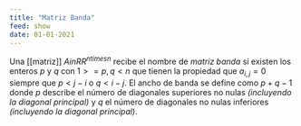 ```yaml
---
title: "Matriz Banda"
feed: show
date: 01-01-2021
---
```


Una [[matriz]] $A in RR^{n times n}$ recibe el nombre de *matriz banda* si existen los enteros $p$ y $q$ con $1 >= p, q < n$ que tienen la propiedad que $a_{i,j} = 0$ siempre que $p < j - i$ o $q < i - j$. El ancho de banda se define como $p + q - 1$ donde $p$ describe el número de diagonales superiores no nulas *(incluyendo la diagonal principal)* y $q$ el número de diagonales no nulas inferiores *(incluyendo la diagonal principal)*.
